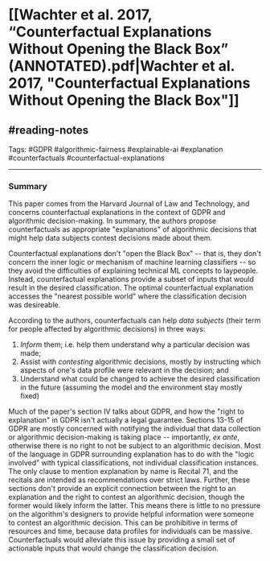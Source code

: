 # [[Wachter et al. 2017, “Counterfactual Explanations Without Opening the Black Box” (ANNOTATED).pdf|Wachter et al. 2017, "Counterfactual Explanations Without Opening the Black Box"]]
## #reading-notes 
Tags: #GDPR #algorithmic-fairness #explainable-ai #explanation #counterfactuals #counterfactual-explanations
___
### Summary
This paper comes from the Harvard Journal of Law and Technology, and concerns counterfactual explanations in the context of GDPR and algorithmic decision-making. In summary, the authors propose counterfactuals as appropriate "explanations" of algorithmic decisions that might help data subjects contest decisions made about them.

Counterfactual explanations don't "open the Black Box" -- that is, they don't concern the inner logic or mechanism of machine learning classifiers -- so they avoid the difficulties of explaining technical ML concepts to laypeople. Instead, counterfactual explanations provide a subset of inputs that would result in the desired classification. The optimal counterfactual explanation accesses the "nearest possible world" where the classification decision was desireable.

According to the authors, counterfactuals can help *data subjects* (their term for people affected by algorithmic decisions) in three ways:
1. *Inform* them; i.e. help them understand why a particular decision was made;
2. Assist with *contesting* algorithmic decisions, mostly by instructing which aspects of one's data profile were relevant in the decision; and
3. Understand what could be changed to achieve the desired classification in the future (assuming the model and the environment stay mostly fixed)

Much of the paper's section IV talks about GDPR, and how the "right to explanation" in GDPR isn't actually a legal guarantee. Sections 13-15 of GDPR are mostly concerned with notifying the individual that data collection or algorithmic decision-making is taking place -- importantly, *ex ante*, otherwise there is no right to not be subject to an algorithmic decision. Most of the language in GDPR surrounding explanation has to do with the "logic involved" with typical classifications, not individual classification instances. The only clause to mention explanation by name is Recital 71, and the recitals are intended as recommendations over strict laws. Further, these sections don't provide an explicit connection between the right to an explanation and the right to contest an algorithmic decision, though the former would likely inform the latter. This means there is little to no pressure on the algorithm's designers to provide helpful information were someone to contest an algorithmic decision. This can be prohibitive in terms of resources and time, because data profiles for individuals can be massive. Counterfactuals would alleviate this issue by providing a small set of actionable inputs that would change the classification decision.